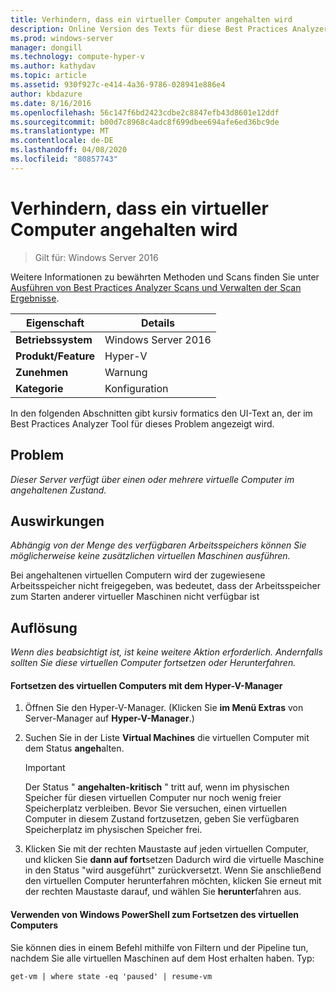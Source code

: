 ```yaml
---
title: Verhindern, dass ein virtueller Computer angehalten wird
description: Online Version des Texts für diese Best Practices Analyzer Regel.
ms.prod: windows-server
manager: dongill
ms.technology: compute-hyper-v
ms.author: kathydav
ms.topic: article
ms.assetid: 930f927c-e414-4a36-9786-028941e886e4
author: kbdazure
ms.date: 8/16/2016
ms.openlocfilehash: 56c147f6bd2423cdbe2c8847efb43d8601e12ddf
ms.sourcegitcommit: b00d7c8968c4adc8f699dbee694afe6ed36bc9de
ms.translationtype: MT
ms.contentlocale: de-DE
ms.lasthandoff: 04/08/2020
ms.locfileid: "80857743"
---
```

# <a name="avoid-pausing-a-virtual-machine"></a>Verhindern, dass ein virtueller Computer angehalten wird

>Gilt für: Windows Server 2016

Weitere Informationen zu bewährten Methoden und Scans finden Sie unter [Ausführen von Best Practices Analyzer Scans und Verwalten der Scan Ergebnisse](https://go.microsoft.com/fwlink/p/?LinkID=223177).
  
|Eigenschaft|Details|  
|-|-|  
|**Betriebssystem**|Windows Server 2016|  
|**Produkt/Feature**|Hyper-V|  
|**Zunehmen**|Warnung|  
|**Kategorie**|Konfiguration|  

In den folgenden Abschnitten gibt kursiv formatics den UI-Text an, der im Best Practices Analyzer Tool für dieses Problem angezeigt wird.

## <a name="issue"></a>Problem  
  
*Dieser Server verfügt über einen oder mehrere virtuelle Computer im angehaltenen Zustand.*  
  
## <a name="impact"></a>Auswirkungen  
  
*Abhängig von der Menge des verfügbaren Arbeitsspeichers können Sie möglicherweise keine zusätzlichen virtuellen Maschinen ausführen.*  
  
Bei angehaltenen virtuellen Computern wird der zugewiesene Arbeitsspeicher nicht freigegeben, was bedeutet, dass der Arbeitsspeicher zum Starten anderer virtueller Maschinen nicht verfügbar ist  
  
## <a name="resolution"></a>Auflösung  
  
*Wenn dies beabsichtigt ist, ist keine weitere Aktion erforderlich. Andernfalls sollten Sie diese virtuellen Computer fortsetzen oder Herunterfahren.*  
  
#### <a name="use-hyper-v-manager-to-resume-the-virtual-machine"></a>Fortsetzen des virtuellen Computers mit dem Hyper-V-Manager  
  
1.  Öffnen Sie den Hyper-V-Manager. (Klicken Sie **im Menü Extras** von Server-Manager auf **Hyper-V-Manager**.)  
  
2.  Suchen Sie in der Liste **Virtual Machines** die virtuellen Computer mit dem Status **angeh**alten.  
  
    > [!IMPORTANT]  
    > Der Status " **angehalten-kritisch** " tritt auf, wenn im physischen Speicher für diesen virtuellen Computer nur noch wenig freier Speicherplatz verbleiben. Bevor Sie versuchen, einen virtuellen Computer in diesem Zustand fortzusetzen, geben Sie verfügbaren Speicherplatz im physischen Speicher frei.  
  
3.  Klicken Sie mit der rechten Maustaste auf jeden virtuellen Computer, und klicken Sie **dann auf fort**setzen Dadurch wird die virtuelle Maschine in den Status "wird ausgeführt" zurückversetzt. Wenn Sie anschließend den virtuellen Computer herunterfahren möchten, klicken Sie erneut mit der rechten Maustaste darauf, und wählen Sie **herunter**fahren aus.  
  
#### <a name="use-windows-powershell-to-resume-the-virtual-machine"></a>Verwenden von Windows PowerShell zum Fortsetzen des virtuellen Computers  
  
Sie können dies in einem Befehl mithilfe von Filtern und der Pipeline tun, nachdem Sie alle virtuellen Maschinen auf dem Host erhalten haben. Typ:  
  
```  
get-vm | where state -eq 'paused' | resume-vm  
```  
  



